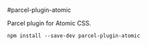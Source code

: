 #parcel-plugin-atomic

Parcel plugin for Atomic CSS.

```npm install --save-dev parcel-plugin-atomic```
